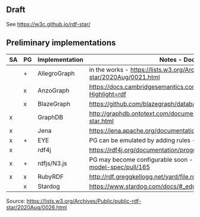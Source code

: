 ## Draft ##

See https://w3c.github.io/rdf-star/

## Preliminary implementations ##

| SA | PG | Implementation | Notes - Documentation
|----|----|----------------|----------------------
|    |  + | AllegroGraph   | in the works - https://lists.w3.org/Archives/Public/public-rdf-star/2020Aug/0021.html
|    |  x | AnzoGraph      | https://docs.cambridgesemantics.com/anzograph/v2.2/userdoc/lpgs.htm?Highlight=rdf
|    |  x | BlazeGraph     | https://github.com/blazegraph/database/wiki/Reification_Done_Right
|  x |    | GraphDB        | http://graphdb.ontotext.com/documentation/9.2/free/devhub/rdf-sparql-star.html
|  x |    | Jena           | https://jena.apache.org/documentation/rdfstar/
|  x |  + | EYE            | PG can be emulated by adding rules - https://github.com/josd/eye/
|  x |    | rdf4j          | https://rdf4j.org/documentation/programming/rdfstar/
|  x |  + | rdfjs/N3.js    | PG may become configurable soon - https://github.com/rdfjs/data-model-spec/pull/165
|  x |  x | RubyRDF        | http://rdf.greggkellogg.net/yard/file.rdf-README.html#rdf-rdfstar
|    |  x | Stardog        | https://www.stardog.com/docs/#_edge_properties
      
Source: https://lists.w3.org/Archives/Public/public-rdf-star/2020Aug/0026.html
